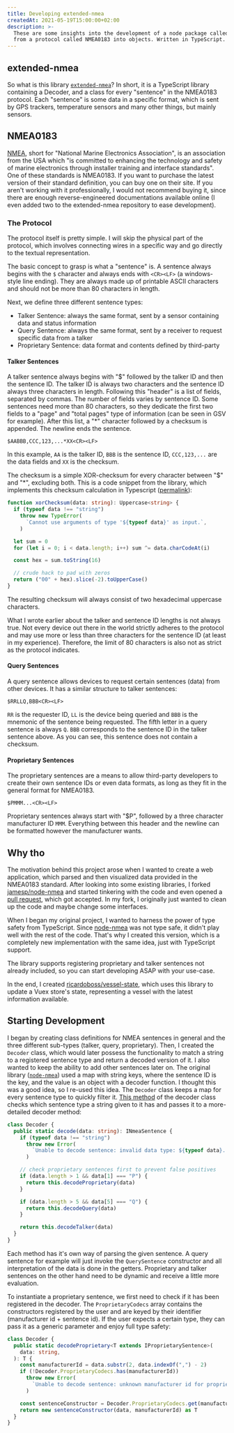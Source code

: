 ```yaml
---
title: Developing extended-nmea
createdAt: 2021-05-19T15:00:00+02:00
description: >-
  These are some insights into the development of a node package called extended-nmea, which decodes a stream of text
  from a protocol called NMEA0183 into objects. Written in TypeScript.
---
```


## extended-nmea

So what is this library [`extended-nmea`][1]? In short, it is a TypeScript library containing a Decoder, and a class for
every "sentence" in the NMEA0183 protocol. Each "sentence" is some data in a specific format, which is sent by GPS
trackers, temperature sensors and many other things, but mainly sensors.

## NMEA0183

[NMEA][2], short for "National Marine Electronics Association", is an association from the USA which "is committed to
enhancing the technology and safety of marine electronics through installer training and interface standards".
One of these standards is NMEA0183. If you want to purchase the latest version of their standard definition, you can
buy one on their site. If you aren't working with it professionally, I would not recommend buying it, since there are
enough reverse-engineered documentations available online (I even added two to the extended-nmea repository to ease
development).

### The Protocol

The protocol itself is pretty simple. I will skip the physical part of the protocol, which involves connecting wires in
a specific way and go directly to the textual representation.

The basic concept to grasp is what a "sentence" is. A sentence always begins with the `$` character and always ends with
`<CR><LF>` (a windows-style line ending). They are always made up of printable ASCII characters and should not be more
than 80 characters in length.

Next, we define three different sentence types:

- Talker Sentence: always the same format, sent by a sensor containing data and status information
- Query Sentence: always the same format, sent by a receiver to request specific data from a talker
- Proprietary Sentence: data format and contents defined by third-party

#### Talker Sentences

A talker sentence always begins with "$" followed by the talker ID and then the sentence ID. The talker ID is always two
characters and the sentence ID always three characters in length. Following this "header" is a list of fields, separated
by commas. The number of fields varies by sentence ID. Some sentences need more than 80 characters, so they dedicate the
first two fields to a "page" and "total pages" type of information (can be seen in GSV for example).
After this list, a "\*" character followed by a checksum is appended. The newline ends the sentence.

```
$AABBB,CCC,123,...*XX<CR><LF>
```

In this example, `AA` is the talker ID, `BBB` is the sentence ID, `CCC,123,...` are the data fields and `XX` is the
checksum.

The checksum is a simple XOR-checksum for every character between "$" and "\*", excluding both. This is a code snippet
from the library, which implements this checksum calculation in Typescript ([permalink][4]):

```typescript
function xorChecksum(data: string): Uppercase<string> {
  if (typeof data !== "string")
    throw new TypeError(
      `Cannot use arguments of type '${typeof data}' as input.`,
    )

  let sum = 0
  for (let i = 0; i < data.length; i++) sum ^= data.charCodeAt(i)

  const hex = sum.toString(16)

  // crude hack to pad with zeros
  return ("00" + hex).slice(-2).toUpperCase()
}
```

The resulting checksum will always consist of two hexadecimal uppercase characters.

What I wrote earlier about the talker and sentence ID lengths is not always true. Not every device out there in the
world strictly adheres to the protocol and may use more or less than three characters for the sentence ID (at least in
my experience). Therefore, the limit of 80 characters is also not as strict as the protocol indicates.

#### Query Sentences

A query sentence allows devices to request certain sentences (data) from other devices. It has a similar structure to
talker sentences:

```
$RRLLQ,BBB<CR><LF>
```

`RR` is the requester ID, `LL` is the device being queried and `BBB` is the mnemonic of the sentence being requested.
The fifth letter in a query sentence is always `Q`. `BBB` corresponds to the sentence ID in the talker sentence above.
As you can see, this sentence does not contain a checksum.

#### Proprietary Sentences

The proprietary sentences are a means to allow third-party developers to create their own sentence IDs or even data
formats, as long as they fit in the general format for NMEA0183.

```
$PMMM...<CR><LF>
```

Proprietary sentences always start with "$P", followed by a three character manufacturer ID `MMM`. Everything between this
header and the newline can be formatted however the manufacturer wants.

## Why tho

The motivation behind this project arose when I wanted to create a web application, which parsed and then visualized
data provided in the NMEA0183 standard. After looking into some existing libraries, I forked [jamesp/node-nmea][3] and
started tinkering with the code and even opened a [pull request][6], which got accepted. In my fork, I originally just
wanted to clean up the code and maybe change some interfaces.

When I began my original project, I wanted to harness the power of type safety from TypeScript. Since [node-nmea][3] was
not type safe, it didn't play well with the rest of the code. That's why I created this version, which is a
completely new implementation with the same idea, just with TypeScript support.

The library supports registering proprietary and talker sentences not already included, so you can start developing ASAP
with your use-case.

In the end, I created [ricardoboss/vessel-state][5], which uses this library to update a Vuex store's state,
representing a vessel with the latest information available.

## Starting Development

I began by creating class definitions for NMEA sentences in general and the three different sub-types (talker, query,
proprietary). Then, I created the `Decoder` class, which would later possess the functionality to match a string to a
registered sentence type and return a decoded version of it. I also wanted to keep the ability to add other sentences
later on. The original library ([`node-nmea`][3]) used a map with string keys, where the sentence ID is the key, and the
value is an object with a decoder function. I thought this was a good idea, so I re-used this idea. The `Decoder` class
keeps a map for every sentence type to quickly filter it. [This method][7] of the decoder class checks which sentence type
a string given to it has and passes it to a more-detailed decoder method:

```typescript
class Decoder {
  public static decode(data: string): INmeaSentence {
    if (typeof data !== "string")
      throw new Error(
        `Unable to decode sentence: invalid data type: ${typeof data}. Only strings are supported.`,
      )

    // check proprietary sentences first to prevent false positives
    if (data.length > 1 && data[1] === "P") {
      return this.decodeProprietary(data)
    }

    if (data.length > 5 && data[5] === "Q") {
      return this.decodeQuery(data)
    }

    return this.decodeTalker(data)
  }
}
```

Each method has it's own way of parsing the given sentence. A query sentence for example will just invoke the
`QuerySentence` constructor and all interpretation of the data is done in the getters. Proprietary and talker sentences
on the other hand need to be dynamic and receive a little more evaluation.

To instantiate a proprietary sentence, we first need to check if it has been registered in the decoder. The
`ProprietaryCodecs` array contains the constructors registered by the user and are keyed by their identifier
(manufacturer id + sentence id). If the user expects a certain type, they can pass it as a generic parameter and enjoy
full type safety:

```typescript
class Decoder {
  public static decodeProprietary<T extends IProprietarySentence>(
    data: string,
  ): T {
    const manufacturerId = data.substr(2, data.indexOf(",") - 2)
    if (!Decoder.ProprietaryCodecs.has(manufacturerId))
      throw new Error(
        `Unable to decode sentence: unknown manufacturer id for proprietary sentence: ${manufacturerId}`,
      )

    const sentenceConstructor = Decoder.ProprietaryCodecs.get(manufacturerId)
    return new sentenceConstructor(data, manufacturerId) as T
  }
}
```

[1]: https://npmjs.com/package/extended-nmea
[2]: https://www.nmea.org/
[3]: https://github.com/jamesp/node-nmea
[4]: https://github.com/ricardoboss/extended-nmea/blob/eed9a9e3a24068c17b486aa0a7b1d9837bfae367/src/helpers.ts#L10
[5]: https://github.com/ricardoboss/vessel-state
[6]: https://github.com/jamesp/node-nmea/pull/24
[7]: https://github.com/ricardoboss/extended-nmea/blob/eed9a9e3a24068c17b486aa0a7b1d9837bfae367/src/decoder.ts#L43
